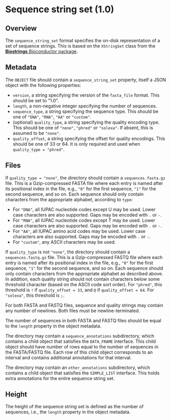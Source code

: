

# Sequence string set (1.0)

## Overview

The `sequence_string_set` format specifies the on-disk representation of a set of sequence strings.
This is based on the `XStringSet` class from the [**Biostrings** Bioconductor package](https://bioconductor.org/packages/Biostrings).

## Metadata

The `OBJECT` file should contain a `sequence_string_set` property, itself a JSON object with the following properties:

- `version`, a string specifying the version of the `fasta_file` format.
  This should be set to "1.0".
- `length`, a non-negative integer specifying the number of sequences.
- `sequence_type`, a string specifying the sequence type.
  This should be one of `"DNA"`, `"RNA"`, `"AA"` or `"custom"`.
- (optional) `quality_type`, a string specifying the quality encoding type.
  This should be one of `"none"`, `"phred"` or `"solexa"`.
  If absent, this is assumed to be `"none"`.
- `quality_offset`, a string specifying the offset for quality encodings.
  This should be one of 33 or 64.
  It is only required and used when `quality_type = "phred"`.

## Files

If `quality_type = "none"`, the directory should contain a `sequences.fasta.gz` file.
This is a Gzip-compressed FASTA file where each entry is named after its positional index in the file, e.g., `"0"` for the first sequence, `"1"` for the second sequence, and so on.
Each sequence should only contain characters from the appropriate alphabet, according to `type`:

- For `"DNA"`, all IUPAC nucleotide codes except U may be used.
  Lower case characters are also supported.
  Gaps may be encoded with `.` or `-`.
- For `"RNA"`, all IUPAC nucleotide codes except T may be used.
  Lower case characters are also supported.
  Gaps may be encoded with `.` or `-`.
- For `"AA"`, all IUPAC amino acid codes may be used.
  Lower case characters are also supported.
  Gaps may be encoded with `.` or `-`.
- For `"custom"`, any ASCII characters may be used.

If `quality_type` is not `"none"`, the directory should contain a `sequences.fastq.gz` file.
This is a Gzip-compressed FASTQ file where each entry is named after its positional index in the file, e.g., `"0"` for the first sequence, `"1"` for the second sequence, and so on.
Each sequence should only contain characters from the appropriate alphabet as described above.
In addition, each quality string should not contain characters below some threshold character (based on the ASCII code sort order).
For `"phred"`, this threshold is `!` if `quality_offset = 33`, and `@` if `quality_offset = 64`.
For `"solexa"`, this threshold is `;`.

For both FASTA and FASTQ files, sequence and quality strings may contain any number of newlines.
Both files must be newline-terminated.

The number of sequences in both FASTA and FASTQ files should be equal to the `length` property in the object metadata.

The directory may contain a `sequence_annotations` subdirectory, which contains a child object that satisfies the `DATA_FRAME` interface.
This child object should have number of rows equal to the number of sequences in the FASTA/FASTQ file.
Each row of this child object corresponds to an interval and contains additional annotations for that interval.

The directory may contain an `other_annotations` subdirectory, which contains a child object that satisfies the `SIMPLE_LIST` interface.
This holds extra annotations for the entire sequence string set.

## Height

The height of the sequence string set is defined as the number of sequences, i.e., the `length` property in the object metadata.
